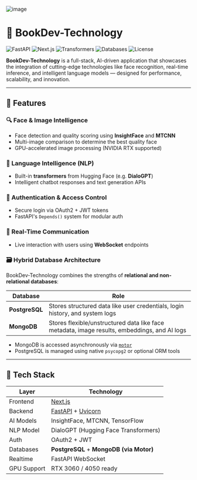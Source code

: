 ![image](https://github.com/user-attachments/assets/e46284aa-9c27-4d17-8919-0b80ee474e80)
# 📘 BookDev-Technology

![FastAPI](https://img.shields.io/badge/FastAPI-async--ready-green?logo=fastapi)
![Next.js](https://img.shields.io/badge/Frontend-Next.js-blue?logo=next.js)
![Transformers](https://img.shields.io/badge/NLP-HuggingFace-orange?logo=huggingface)
![Databases](https://img.shields.io/badge/Database-MongoDB%20%7C%20PostgreSQL-success?logo=postgresql)
![License](https://img.shields.io/badge/license-MIT-lightgrey)

**BookDev-Technology** is a full-stack, AI-driven application that showcases the integration of cutting-edge technologies like face recognition, real-time inference, and intelligent language models — designed for performance, scalability, and innovation.

---

## 🚀 Features

### 🔍 Face & Image Intelligence
- Face detection and quality scoring using **InsightFace** and **MTCNN**
- Multi-image comparison to determine the best quality face
- GPU-accelerated image processing (NVIDIA RTX supported)

### 🤖 Language Intelligence (NLP)
- Built-in **transformers** from Hugging Face (e.g. **DialoGPT**)
- Intelligent chatbot responses and text generation APIs

### 🔐 Authentication & Access Control
- Secure login via OAuth2 + JWT tokens
- FastAPI's `Depends()` system for modular auth

### 🔌 Real-Time Communication
- Live interaction with users using **WebSocket** endpoints

### 🗃️ Hybrid Database Architecture
BookDev-Technology combines the strengths of **relational and non-relational databases**:

| Database     | Role                                                                 |
|--------------|----------------------------------------------------------------------|
| **PostgreSQL** | Stores structured data like user credentials, login history, and system logs |
| **MongoDB**     | Stores flexible/unstructured data like face metadata, image results, embeddings, and AI logs |

- MongoDB is accessed asynchronously via [`motor`](https://motor.readthedocs.io/)
- PostgreSQL is managed using native `psycopg2` or optional ORM tools

---

## 🧩 Tech Stack

| Layer       | Technology |
|-------------|------------|
| Frontend    | [Next.js](https://nextjs.org/) |
| Backend     | [FastAPI](https://fastapi.tiangolo.com/) + [Uvicorn](https://www.uvicorn.org/) |
| AI Models   | InsightFace, MTCNN, TensorFlow |
| NLP Model   | DialoGPT (Hugging Face Transformers) |
| Auth        | OAuth2 + JWT |
| Databases   | **PostgreSQL** + **MongoDB (via Motor)** |
| Realtime    | FastAPI WebSocket |
| GPU Support | RTX 3060 / 4050 ready |
